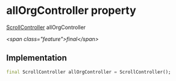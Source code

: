 


# allOrgController property







[ScrollController](https:api.flutter.dev/flutter/widgets/ScrollController-class.html) allOrgController
  
_\<span class="feature"\>final\</span\>_






## Implementation

```dart
final ScrollController allOrgController = ScrollController();
```







